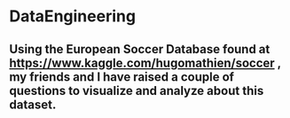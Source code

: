 # DataEngineering

## Using the European Soccer Database found at https://www.kaggle.com/hugomathien/soccer ,  my friends and I have raised a couple of questions to visualize and analyze about this dataset.
